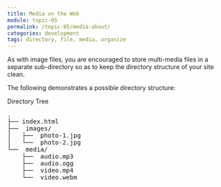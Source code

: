 ```yaml
---
title: Media on the Web
module: topic-05
permalink: /topic-05/media-about/
categories: development
tags: directory, file, media, organize
---
```


<div class="divider-heading"></div>


<div class="divider-pg"></div>


As with image files, you are encouraged to store multi-media files in a separate sub-directory so as to keep the directory structure of your site clean.

The following demonstrates a possible directory structure:


<div id="code-heading">Directory Tree</div>
<pre id="bash">
.
├── index.html
├── <i class="far fa-folder-open"></i> images/
│   ├── <i class="far fa-image"></i> photo-1.jpg
│   └── <i class="far fa-image"></i> photo-2.jpg
└── <i class="far fa-folder-open"></i> media/
    ├── <i class="fas fa-music"></i> audio.mp3
    ├── <i class="fas fa-music"></i> audio.ogg
    ├── <i class="fas fa-video"></i> video.mp4
    └── <i class="fas fa-video"></i> video.webm
</pre>
